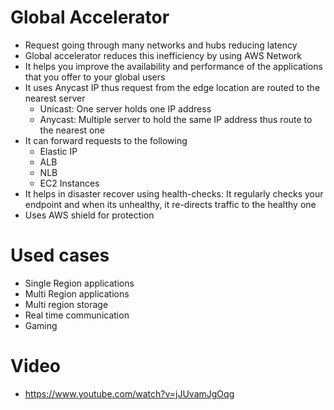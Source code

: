 
# Global Accelerator
- Request going through many networks and hubs reducing latency
- Global accelerator reduces this inefficiency by using AWS Network
- It helps you improve the availability and performance of the applications that you offer to your global users
- It uses Anycast IP thus request from the edge location are routed to the nearest server
  - Unicast: One server holds one IP address
  - Anycast: Multiple server to hold the same IP address thus route to the nearest one
- It can forward requests to the following
  - Elastic IP
  - ALB
  - NLB
  - EC2 Instances
- It helps in disaster recover using health-checks: It regularly checks your endpoint and when its unhealthy, it 
  re-directs traffic to the healthy one
- Uses AWS shield for protection
# Used cases
- Single Region applications
- Multi Region applications
- Multi region storage
- Real time communication
- Gaming
# Video
- https://www.youtube.com/watch?v=jJUvamJgOqg